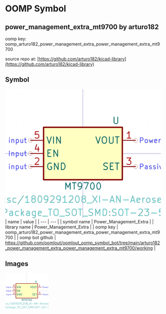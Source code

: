 # OOMP Symbol  
## power_management_extra_mt9700  by arturo182  
  
oomp key: oomp_arturo182_power_management_extra_power_management_extra_mt9700  
  
source repo at: [https://github.com/arturo182/kicad-library](https://github.com/arturo182/kicad-library)  
## Symbol  
  
[![working.png](working_600.png)](working.png)  
| name | value | 
| --- | --- | 
| symbol name | Power_Management_Extra | 
| library name | Power_Management_Extra | 
| oomp key | oomp_arturo182_power_management_extra_power_management_extra_mt9700 | 
| oomp bot github | https://github.com/oomlout/oomlout_oomp_symbol_bot/tree/main/arturo182_power_management_extra_power_management_extra_mt9700/working | 
## Images  
  
[![working.png](working_140.png)](working.png)  
